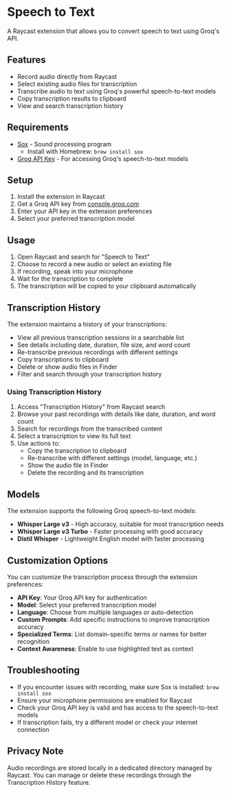 # Speech to Text

A Raycast extension that allows you to convert speech to text using Groq's API.

## Features

- Record audio directly from Raycast
- Select existing audio files for transcription
- Transcribe audio to text using Groq's powerful speech-to-text models
- Copy transcription results to clipboard
- View and search transcription history

## Requirements

- [Sox](https://sox.sourceforge.net/) - Sound processing program
  - Install with Homebrew: `brew install sox`
- [Groq API Key](https://console.groq.com/) - For accessing Groq's speech-to-text models

## Setup

1. Install the extension in Raycast
2. Get a Groq API key from [console.groq.com](https://console.groq.com/)
3. Enter your API key in the extension preferences
4. Select your preferred transcription model

## Usage

1. Open Raycast and search for "Speech to Text"
2. Choose to record a new audio or select an existing file
3. If recording, speak into your microphone
4. Wait for the transcription to complete
5. The transcription will be copied to your clipboard automatically

## Transcription History

The extension maintains a history of your transcriptions:

- View all previous transcription sessions in a searchable list
- See details including date, duration, file size, and word count
- Re-transcribe previous recordings with different settings
- Copy transcriptions to clipboard
- Delete or show audio files in Finder
- Filter and search through your transcription history

### Using Transcription History

1. Access "Transcription History" from Raycast search
2. Browse your past recordings with details like date, duration, and word count
3. Search for recordings from the transcribed content
4. Select a transcription to view its full text
5. Use actions to:
   - Copy the transcription to clipboard
   - Re-transcribe with different settings (model, language, etc.)
   - Show the audio file in Finder
   - Delete the recording and its transcription

## Models

The extension supports the following Groq speech-to-text models:

- **Whisper Large v3** - High accuracy, suitable for most transcription needs
- **Whisper Large v3 Turbo** - Faster processing with good accuracy
- **Distil Whisper** - Lightweight English model with faster processing

## Customization Options

You can customize the transcription process through the extension preferences:

- **API Key**: Your Groq API key for authentication
- **Model**: Select your preferred transcription model
- **Language**: Choose from multiple languages or auto-detection
- **Custom Prompts**: Add specific instructions to improve transcription accuracy
- **Specialized Terms**: List domain-specific terms or names for better recognition
- **Context Awareness**: Enable to use highlighted text as context

## Troubleshooting

- If you encounter issues with recording, make sure Sox is installed: `brew install sox`
- Ensure your microphone permissions are enabled for Raycast
- Check your Groq API key is valid and has access to the speech-to-text models
- If transcription fails, try a different model or check your internet connection

## Privacy Note

Audio recordings are stored locally in a dedicated directory managed by Raycast. You can manage or delete these recordings through the Transcription History feature.
